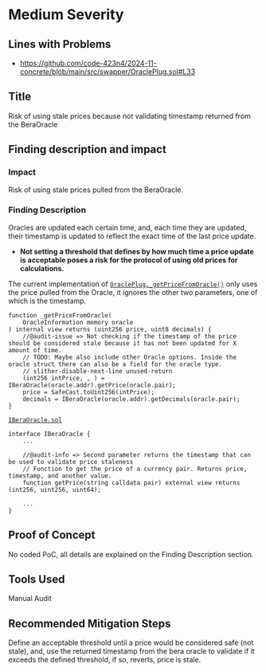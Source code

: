 # Medium Severity

## Lines with Problems
- https://github.com/code-423n4/2024-11-concrete/blob/main/src/swapper/OraclePlug.sol#L33


## Title
Risk of using stale prices because not validating timestamp returned from the BeraOracle

## Finding description and impact
### Impact
Risk of using stale prices pulled from the BeraOracle.

### Finding Description
Oracles are updated each certain time, and, each time they are updated, their timestamp is updated to reflect the exact time of the last price update.
- **Not setting a threshold that defines by how much time a price update is acceptable poses a risk for the protocol of using old prices for calculations.**

The current implementation of [`OraclePlug._getPriceFromOracle()`](https://github.com/code-423n4/2024-11-concrete/blob/main/src/swapper/OraclePlug.sol#L28-L36) only uses the price pulled from the Oracle, it ignores the other two parameters, one of which is the timestamp.
```solidity
function _getPriceFromOracle(
    OracleInformation memory oracle
) internal view returns (uint256 price, uint8 decimals) {
    //@audit-issue => Not checking if the timestamp of the price should be considered stale because it has not been updated for X amount of time.
    // TODO: Maybe also include other Oracle options. Inside the oracle struct there can also be a field for the oracle type.
    // slither-disable-next-line unused-return
    (int256 intPrice, , ) = IBeraOracle(oracle.addr).getPrice(oracle.pair);
    price = SafeCast.toUint256(intPrice);
    decimals = IBeraOracle(oracle.addr).getDecimals(oracle.pair);
}
```

[`IBeraOracle.sol`](https://github.com/code-423n4/2024-11-concrete/blob/main/src/interfaces/IBeraOracle.sol)
```solidity
interface IBeraOracle {
    ...

    //@audit-info => Second parameter returns the timestamp that can be used to validate price staleness
    // Function to get the price of a currency pair. Returns price, timestamp, and another value.
    function getPrice(string calldata pair) external view returns (int256, uint256, uint64);

    ...
}
```

## Proof of Concept
No coded PoC, all details are explained on the Finding Description section.

## Tools Used
Manual Audit

## Recommended Mitigation Steps
Define an acceptable threshold until a price would be considered safe (not stale), and, use the returned timestamp from the bera oracle to validate if it exceeds the defined threshold, if so, reverts, price is stale.